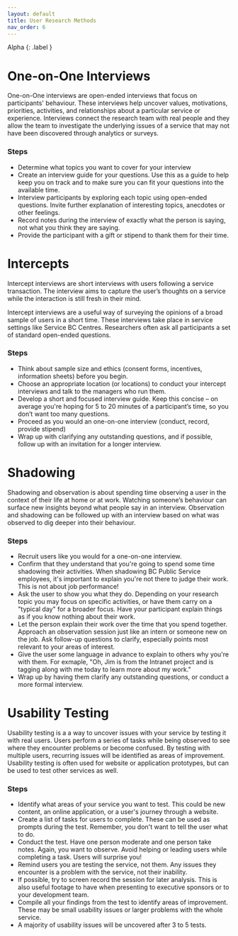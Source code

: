 ```yaml
---
layout: default
title: User Research Methods
nav_order: 6
---
```


Alpha
{: .label }

# One-on-One Interviews

One-on-One interviews are open-ended interviews that focus on participants' behaviour. These interviews help uncover values, motivations, priorities, activities, and relationships about a particular service or experience. Interviews connect the research team with real people and they allow the team to investigate the underlying issues of a service that may not have been discovered through analytics or surveys.

### Steps
- Determine what topics you want to cover for your interview
- Create an interview guide for your questions. Use this as a guide to help keep you on track and to make sure you can fit your questions into the available time.
- Interview participants by exploring each topic using open-ended questions. Invite further explanation of interesting topics, anecdotes or other feelings. 
- Record notes during the interview of exactly what the person is saying, not what you think they are saying. 
- Provide the participant with a gift or stipend to thank them for their time.

# Intercepts

Intercept interviews are short interviews with users following a service transaction. The interview aims to capture the user’s thoughts on a service while the interaction is still fresh in their mind. 

Intercept interviews are a useful way of surveying the opinions of a broad sample of users in a short time. These interviews take place in service settings like Service BC Centres. Researchers often ask all participants a set of standard open-ended questions.

### Steps

- Think about sample size and ethics (consent forms, incentives, information sheets) before you begin. 
- Choose an appropriate location (or locations) to conduct your intercept interviews and talk to the managers who run them.
- Develop a short and focused interview guide. Keep this concise – on average you're hoping for 5 to 20 minutes of a participant’s time, so you don’t want too many questions.
- Proceed as you would an one-on-one interview (conduct, record, provide stipend) 
- Wrap up with clarifying any outstanding questions, and if possible, follow up with an invitation for a longer interview.

# Shadowing

Shadowing and observation is about spending time observing a user in the context of their life at home or at work. Watching someone’s behaviour can surface new insights beyond what people say in an interview. Observation and shadowing can be followed up with an interview based on what was observed to dig deeper into their behaviour. 

### Steps
- Recruit users like you would for a one-on-one interview. 
- Confirm that they understand that you're going to spend some time shadowing their activities. When shadowing BC Public Service employees, it's important to explain you're not there to judge their work. This is not about job performance!
- Ask the user to show you what they do. Depending on your research topic you may focus on specific activities, or have them carry on a "typical day" for a broader focus. Have your participant explain things as if you know nothing about their work.
- Let the person explain their work over the time that you spend together. Approach an observation session just like an intern or someone new on the job. Ask follow-up questions to clarify, especially points most relevant to your areas of interest.
- Give the user some language in advance to explain to others why you're with them. For exmaple, "Oh, Jim is from the Intranet project and is tagging along with me today to learn more about my work." 
- Wrap up by having them clarify any outstanding questions, or conduct a more formal interview.

# Usability Testing

Usability testing is a a way to uncover issues with your service by testing it with real users. Users perform a series of tasks while being observed to see where they encounter problems or become confused. By testing with multiple users, recurring issues will be identified as areas of improvement. Usability testing is often used for website or application prototypes, but can be used to test other services as well. 

### Steps

- Identify what areas of your service you want to test. This could be new content, an online application, or a user's journey through a website. 
- Create a list of tasks for users to complete. These can be used as prompts during the test. Remember, you don't want to tell the user what to do. 
- Conduct the test. Have one person moderate and one person take notes. Again, you want to observe. Avoid helping or leading users while completing a task. Users will surprise you!
- Remind users you are testing the service, not them. Any issues they encounter is a problem with the service, not their inability.
- If possible, try to screen record the session for later analysis. This is also useful footage to have when presenting to executive sponsors or to your development team. 
- Compile all your findings from the test to identify areas of improvement. These may be small usability issues or larger problems with the whole service. 
- A majority of usability issues will be uncovered after 3 to 5 tests. 

